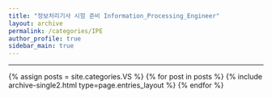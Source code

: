 ```yaml
---
title: "정보처리기사 시험 준비 Information_Processing_Engineer"
layout: archive
permalink: /categories/IPE
author_profile: true
sidebar_main: true
---
```


<!-- 공백이 포함되어 있는 카테고리 이름의 경우 site.categories['a b c'] 이런식으로! -->

***

{% assign posts = site.categories.VS %}
{% for post in posts %} {% include archive-single2.html type=page.entries_layout %} {% endfor %}
